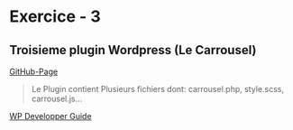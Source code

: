 # Exercice - 3
## Troisieme plugin Wordpress (Le Carrousel)

[GitHub-Page](https://github.com/e2194579/31w-carrousel.git) 
> Le Plugin contient Plusieurs fichiers dont: carrousel.php, style.scss, carrousel.js...

[WP Developper Guide](https://wordpress.org/plugins/)
